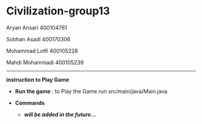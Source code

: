 # Civilization-group13
Aryan Ansari 400104761

Sobhan Asadi 400170306

Mohammad Lotfi 400105228

Mahdi Mohammadi 400105239

-------------------------------------------------------------------

**instruction to Play Game**

- **Run the game** : to Play the Game run src/main/java/Main.java
 
- **Commands**

  - ***will be added in the future...***
